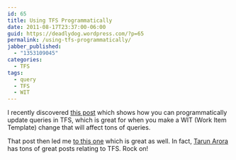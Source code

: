 ```yaml
---
id: 65
title: Using TFS Programmatically
date: 2011-08-17T23:37:00-06:00
guid: https://deadlydog.wordpress.com/?p=65
permalink: /using-tfs-programmatically/
jabber_published:
  - "1353109045"
categories:
  - TFS
tags:
  - query
  - TFS
  - WIT
---
```


I recently discovered [this post](http://blogs.msdn.com/b/jongallant/archive/2011/07/18/how-to-programmatically-modify-a-tfs-query-with-c.aspx) which shows how you can programmatically update queries in TFS, which is great for when you make a WIT (Work Item Template) change that will affect tons of queries.

That post then led me [to this one](http://geekswithblogs.net/TarunArora/archive/2011/07/10/tfs-2010-sdk-get-projects-iterations-area-path-queries-and.aspx) which is great as well. In fact, [Tarun Arora](http://geekswithblogs.net/TarunArora/Default.aspx) has tons of great posts relating to TFS. Rock on!
